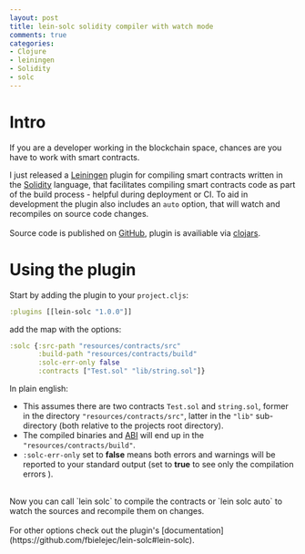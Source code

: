 ```yaml
---
layout: post
title: lein-solc solidity compiler with watch mode
comments: true
categories:
- Clojure
- leiningen
- Solidity
- solc
---
```

 
# <a name="intro"/> Intro
If you are a developer working in the blockchain space, chances are you have to work with smart contracts.

I just released a [Leiningen](https://leiningen.org/) plugin for compiling smart contracts written in the [Solidity](https://solidity.readthedocs.io/) language, that facilitates compiling smart contracts code as part of the build process - helpful during deployment or CI.
To aid in development the plugin also includes an `auto` option, that will watch and recompiles on source code changes. <br>
<br>
Source code is published on [GitHub](https://github.com/fbielejec/lein-solc), plugin is availiable via [clojars](https://clojars.org/lein-solc). 

# <a name="using"/> Using the plugin

Start by adding the plugin to your `project.cljs`:

```clojure
:plugins [[lein-solc "1.0.0"]]
 ```

add the map with the options:

```clojure
:solc {:src-path "resources/contracts/src"
       :build-path "resources/contracts/build"
       :solc-err-only false
       :contracts ["Test.sol" "lib/string.sol"]}
```

In plain english: 
* This assumes there are two contracts `Test.sol` and `string.sol`, former in the directory `"resources/contracts/src"`, latter in the `"lib"` sub-directory (both relative to the projects root directory).
* The compiled binaries and [ABI](https://web3js.readthedocs.io/en/1.0/web3-eth-abi.html) will end up in the `"resources/contracts/build"`. 
* `:solc-err-only` set to **false** means both errors and warnings will be reported to your standard output (set to **true** to see only the compilation errors ). <br>
<br>
Now you can call `lein solc` to compile the contracts or `lein solc auto` to watch the sources and recompile them on changes. <br>
<br>
For other options check out the plugin's [documentation](https://github.com/fbielejec/lein-solc#lein-solc).

<!-- # <a name="tips"/> Bonus: Tips on developing plugins for lein  -->


